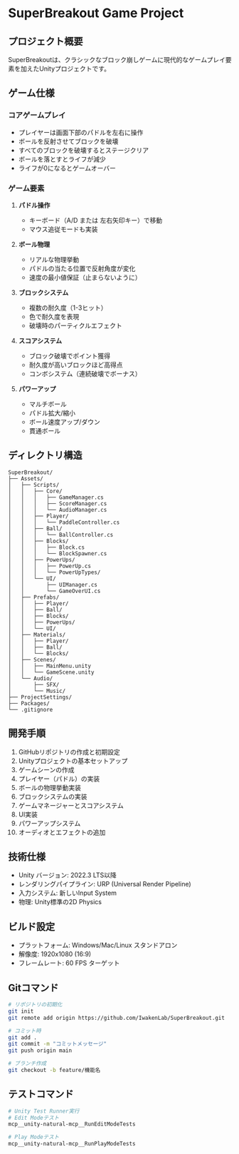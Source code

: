 # SuperBreakout Game Project

## プロジェクト概要
SuperBreakoutは、クラシックなブロック崩しゲームに現代的なゲームプレイ要素を加えたUnityプロジェクトです。

## ゲーム仕様

### コアゲームプレイ
- プレイヤーは画面下部のパドルを左右に操作
- ボールを反射させてブロックを破壊
- すべてのブロックを破壊するとステージクリア
- ボールを落とすとライフが減少
- ライフが0になるとゲームオーバー

### ゲーム要素
1. **パドル操作**
   - キーボード（A/D または 左右矢印キー）で移動
   - マウス追従モードも実装

2. **ボール物理**
   - リアルな物理挙動
   - パドルの当たる位置で反射角度が変化
   - 速度の最小値保証（止まらないように）

3. **ブロックシステム**
   - 複数の耐久度（1-3ヒット）
   - 色で耐久度を表現
   - 破壊時のパーティクルエフェクト

4. **スコアシステム**
   - ブロック破壊でポイント獲得
   - 耐久度が高いブロックほど高得点
   - コンボシステム（連続破壊でボーナス）

5. **パワーアップ**
   - マルチボール
   - パドル拡大/縮小
   - ボール速度アップ/ダウン
   - 貫通ボール

## ディレクトリ構造
```
SuperBreakout/
├── Assets/
│   ├── Scripts/
│   │   ├── Core/
│   │   │   ├── GameManager.cs
│   │   │   ├── ScoreManager.cs
│   │   │   └── AudioManager.cs
│   │   ├── Player/
│   │   │   └── PaddleController.cs
│   │   ├── Ball/
│   │   │   └── BallController.cs
│   │   ├── Blocks/
│   │   │   ├── Block.cs
│   │   │   └── BlockSpawner.cs
│   │   ├── PowerUps/
│   │   │   ├── PowerUp.cs
│   │   │   └── PowerUpTypes/
│   │   └── UI/
│   │       ├── UIManager.cs
│   │       └── GameOverUI.cs
│   ├── Prefabs/
│   │   ├── Player/
│   │   ├── Ball/
│   │   ├── Blocks/
│   │   ├── PowerUps/
│   │   └── UI/
│   ├── Materials/
│   │   ├── Player/
│   │   ├── Ball/
│   │   └── Blocks/
│   ├── Scenes/
│   │   ├── MainMenu.unity
│   │   └── GameScene.unity
│   └── Audio/
│       ├── SFX/
│       └── Music/
├── ProjectSettings/
├── Packages/
└── .gitignore
```

## 開発手順
1. GitHubリポジトリの作成と初期設定
2. Unityプロジェクトの基本セットアップ
3. ゲームシーンの作成
4. プレイヤー（パドル）の実装
5. ボールの物理挙動実装
6. ブロックシステムの実装
7. ゲームマネージャーとスコアシステム
8. UI実装
9. パワーアップシステム
10. オーディオとエフェクトの追加

## 技術仕様
- Unity バージョン: 2022.3 LTS以降
- レンダリングパイプライン: URP (Universal Render Pipeline)
- 入力システム: 新しいInput System
- 物理: Unity標準の2D Physics

## ビルド設定
- プラットフォーム: Windows/Mac/Linux スタンドアロン
- 解像度: 1920x1080 (16:9)
- フレームレート: 60 FPS ターゲット

## Gitコマンド
```bash
# リポジトリの初期化
git init
git remote add origin https://github.com/IwakenLab/SuperBreakout.git

# コミット時
git add .
git commit -m "コミットメッセージ"
git push origin main

# ブランチ作成
git checkout -b feature/機能名
```

## テストコマンド
```bash
# Unity Test Runner実行
# Edit Modeテスト
mcp__unity-natural-mcp__RunEditModeTests

# Play Modeテスト
mcp__unity-natural-mcp__RunPlayModeTests
```